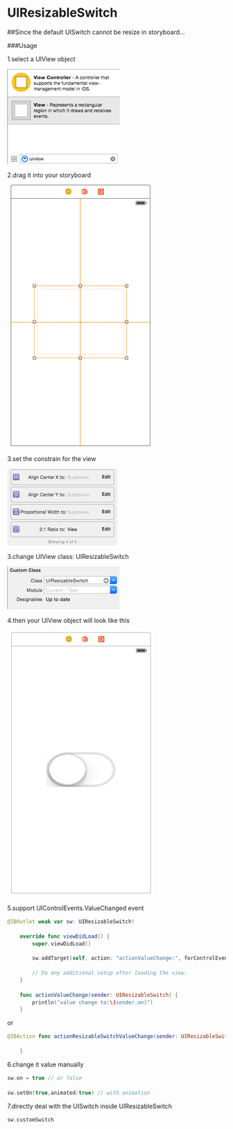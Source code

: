 # UIResizableSwitch
##Since the default UISwitch cannot be resize in storyboard...

###Usage

1.select a UIView object  

![select a UIView object](https://github.com/shenyun2304/UIResizableSwitch/blob/master/img1.png)

2.drag it into your storyboard

![drag it into your storyboard](https://github.com/shenyun2304/UIResizableSwitch/blob/master/img2.png)

3.set the constrain for the view

![drag it into your storyboard](https://github.com/shenyun2304/UIResizableSwitch/blob/master/img3.png)

3.change UIView class: UIResizableSwitch

![drag it into your storyboard](https://github.com/shenyun2304/UIResizableSwitch/blob/master/img4.png)

4.then your UIView object will look like this

![drag it into your storyboard](https://github.com/shenyun2304/UIResizableSwitch/blob/master/img5.png)

5.support UIControlEvents.ValueChanged event

~~~~swift
@IBOutlet weak var sw: UIResizableSwitch!
    
    override func viewDidLoad() {
        super.viewDidLoad()

        sw.addTarget(self, action: "actionValueChange:", forControlEvents: UIControlEvents.ValueChanged)
        
        // Do any additional setup after loading the view.
    }
    
    func actionValueChange(sender: UIResizableSwitch) {
        println("value change to:\(sender.on)")
    }
~~~~

or

~~~~swift
@IBAction func actionResizableSwitchValueChange(sender: UIResizableSwitch) {
        
    }

~~~~

6.change it value manually 

~~~~swift
sw.on = true // or false

sw.setOn(true,animated:true) // with animation

~~~~

7.directly deal with the UISwitch inside UIResizableSwitch

~~~~swift
sw.customSwitch

~~~~